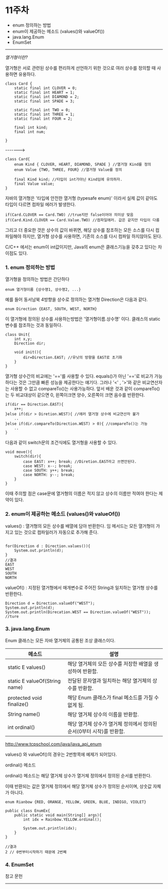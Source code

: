# 11주차

- enum 정의하는 방법
- enum이 제공하는 메소드 (values()와 valueOf())
- java.lang.Enum
- EnumSet

-------------------------------------------------------------------------



*열거형이란?*

열거형은 서로 관련된 상수를 편리하게 선언하기 위한 것으로 여러 상수를 정의할 때 사용하면 유용하다.

```
class Card {
	static final int CLOVER = 0;
	static final int HEART = 1;
	static final int DIAMOND = 2;
	static final int SPADE = 3;
	
	static final int TWO = 0;
	static final int THREE = 1;
	static final int FOUR = 2;
	
	final int kind;
	final int num;
	
}

```

------->

```
class Card{
	enum Kind { CLOVER, HEART, DIAMOND, SPADE } //열거형 Kind를 정의
	enum Value {TWO, THREE, FOUR} //열거형 Value를 정의
	
	final Kind kind; //타입이 int가아닌 Kind임에 유의하자.
	final Value value;
}
```





자바의 열거형은 '타입에 안전한 열거형 (typesafe enum)' 이라서 실제 값이 같아도 타입이 다르면 컴파일 에러가 발생한다.



```
if(Card.CLOVER == Card.TWO) //true지만 false이어야 의미상 맞음
if(Card.Kind.CLOVER == Card.Value.TWO) //컴파일에러. 값은 같지만 타입이 다름
```



그리고 더 중요한 것은 상수의 값이 바뀌면, 해당 상수를 참조하는 모든 소스를 다시 컴파일해야 하지만, 열거형 상수를 사용하면, 기존의 소스를 다시 컴파일 하지않아도 된다.



C/C++ 에서는 enum이 int값이지만, Java의 enum은 클래스기능을 갖추고 있다는 차이점도 있다.



### 1. enum 정의하는 방법



열거형을 정의하는 방법은 간단하다

```
enum 열거형이름 {상수명1, 상수명2, ...}
```



예를 들어 동서남북 4방향을 상수로 정의하는 열거형 Direction은 다음과 같다.

```
enum Direction {EAST, SOUTH, WEST, NORTH}
```





이 열거형에 정의된 상수를 사용하는방법은 '열거형이름.상수명' 이다. 클래스의 static 변수를 참조하는 것과 동일하다.

```
class Unit{
	int x,y;
	Direction dir;
	
	void init(){
		dir=Direction.EAST; //유닛의 방향을 EAST로 초기화
	}
}
```



열거형 상수간의 비교에는 '=='를 사용할 수 있다. equals()가 아닌 '=='로 비교가 가능하다는 것은 그만큼 빠른 성능을 제공한다는 얘기다. 그러나 '<' , '>'와 같은 비교연산자는 사용할 수 없고 compareTo()는 사용가능하다. 앞서 배운 것과 같이 compareTo()는 두 비교대상이 같으면 0, 왼쪽이크면 양수, 오른쪽이 크면 음수를 반환한다.



```
if(dir == Direction.EAST){
	x++;
}else if(dir > Diretion.WEST){ //에러 열거형 상수에 비교연산자 불가
	..
}else if(dir.compareTo(Direction.WEST) > 0){ //compareTo()는 가능
	..
}
```



다음과 같이 switch문의 조건식에도 열거형을 사용할 수 있다.

```
void move(){
	switch(dir){
		case EAST: x++; break; //Diretion.EAST라고 쓰면안된다.
		case WEST: x--; break;
		case SOUTH: y++; break;
		case NORTH: y--; break;
	}
}
```



이때 주의할 점은 case문에 열거형의 이름은 적지 않고 상수의 이름만 적여야 한다는 제약이 있다.





### 2. enum이 제공하는 메소드 (values()와 valueOf())



values() : 열거형의 모든 상수를 배열에 담아 반환한다. 임 메서드는 모든 열거형이 가지고 있는 것으로 컴파일러가 자동으로 추가해 준다.



```

for(Direction d : Direction.values()){
	System.out.println(d);
}
//결과
EAST
WEST
SOUTH
NORTH
```



valueOf() : 지정된 열거형에서 매개변수로 주어진 String과 일치하는 열거형 상수를 반환한다.



```
Direction d = Direction.valueOf("WEST");
System.out.println(d);
System.out.println(Direcation.WEST == Direction.valueOf("WEST")); //ture

```







### 3. java.lang.Enum



Enum 클래스는 모든 자바 열거체의 공통된 조상 클래스이다.

| 메소드                        | 설명                                                         |
| ----------------------------- | ------------------------------------------------------------ |
| static E values()             | 해당 열거체의 모든 상수를 저장한 배열을 생성하여 반환함.     |
| static E valueOf(String name) | 전달된 문자열과 일치하는 해당 열거체의 상수를 반환함.        |
| protected void finalize()     | 해당 Enum 클래스가 final 메소드를 가질 수 없게 됨.           |
| String name()                 | 해당 열거체 상수의 이름을 반환함.                            |
| int ordinal()                 | 해당 열거체 상수가 열거체 정의에서 정의된 순서(0부터 시작)를 반환함. |

http://www.tcpschool.com/java/java_api_enum



values() 와 valueOf()의 경우는 2번항목에 예제가 되어있다.

ordinal() 메소드

ordinal() 메소드는 해당 열거체 상수가 열거체 정의에서 정의된 순서를 반환한다.

이때 반환되는 값은 열거체 정의에서 해당 열거체 상수가 정의된 순서이며, 상숫값 자체가 아니다.



```
enum Rianbow {RED, ORANGE, YELLOW, GREEN, BLUE, INDIGO, VIOLET}

public class EnumEx{
	public static void main(String[] args){
		int idx = Rainbow.YELLOW.ordinal();
		
		System.out.println(idx);
	}
}

//결과
2 // 0번부터시작하기 때문에 2번째
```





### 4. EnumSet







참고 문헌 

------------------------------------------------------------------------------------------------------------------------------------------------------------------------------------------------------------------

